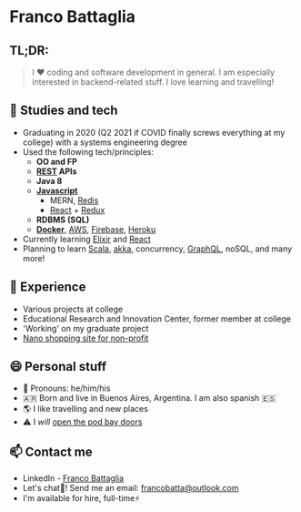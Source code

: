# Franco Battaglia
## TL;DR:
> I :heart: coding and software development in general. I am especially interested in backend-related stuff. I love learning and travelling!

## :book: Studies and tech
- Graduating in 2020 (Q2 2021 if COVID finally screws everything at my college) with a systems engineering degree
- Used the following tech/principles:
  - **OO and FP**
  - **[REST](https://standards.rest/) APIs**
  - **Java 8**
  - **[Javascript](https://developer.mozilla.org/en-US/docs/Web/JavaScript)**
    - MERN, [Redis](https://redis.io/)
    - [React](https://reactjs.org/) + [Redux](https://react-redux.js.org/)
  - **RDBMS (SQL)**
  - **[Docker](https://www.docker.com/)**, [AWS](https://aws.amazon.com/es/), [Firebase](https://firebase.google.com/), [Heroku](https://www.heroku.com/)
- Currently learning [Elixir](https://elixir-lang.org/) and [React](https://reactjs.org/)
- Planning to learn [Scala](https://www.scala-lang.org/), [akka](https://akka.io/), concurrency, [GraphQL](https://graphql.org/), noSQL, and many more!
## :office: Experience
- Various projects at college
- Educational Research and Innovation Center, former member at college
- 'Working' on my graduate project
- [Nano shopping site for non-profit](https://librosoma.web.app)
## 😄 Personal stuff
- :microphone: Pronouns: he/him/his
- :argentina: Born and live in Buenos Aires, Argentina. I am also spanish :es:
- :earth_americas: I like travelling and new places
- :warning: I _will_ [open the pod bay doors](https://www.youtube.com/watch?v=qDrDUmuUBTo)
## 📫 Contact me
- LinkedIn - [Franco Battaglia](https://www.linkedin.com/in/francobatta/)
- Let's chat💬! Send me an email: francobatta@outlook.com
- I'm available for hire, full-time⚡
